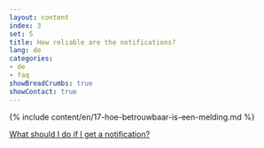 ```yaml
---
layout: content
index: 3
set: 5 
title: How reliable are the notifications?
lang: de
categories:
- de
- faq
showBreadCrumbs: true
showContact: true
---
```

{% include content/en/17-hoe-betrouwbaar-is-een-melding.md %}

[What should I do if I get a notification?](/de/faq/3-wat-als/)
